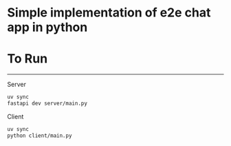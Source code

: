 # Simple implementation of e2e chat app in python

# To Run
---

Server
```bash
uv sync
fastapi dev server/main.py
```

Client
```bash
uv sync
python client/main.py
```
